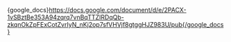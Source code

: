 {google_docs}https://docs.google.com/document/d/e/2PACX-1vSBztBe353A94zqrq7vnBqTTZIRDqQb-zkqnOkZpFExCotZvrIyN_nKj2op7sfVHVjf8gtggHJZ983U/pub{/google_docs}
